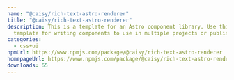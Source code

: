 ```yaml
---
name: "@caisy/rich-text-astro-renderer"
title: "@caisy/rich-text-astro-renderer"
description: This is a template for an Astro component library. Use this
  template for writing components to use in multiple projects or publish to NPM.
categories:
  - css+ui
npmUrl: https://www.npmjs.com/package/@caisy/rich-text-astro-renderer
homepageUrl: https://www.npmjs.com/package/@caisy/rich-text-astro-renderer
downloads: 65
---
```

